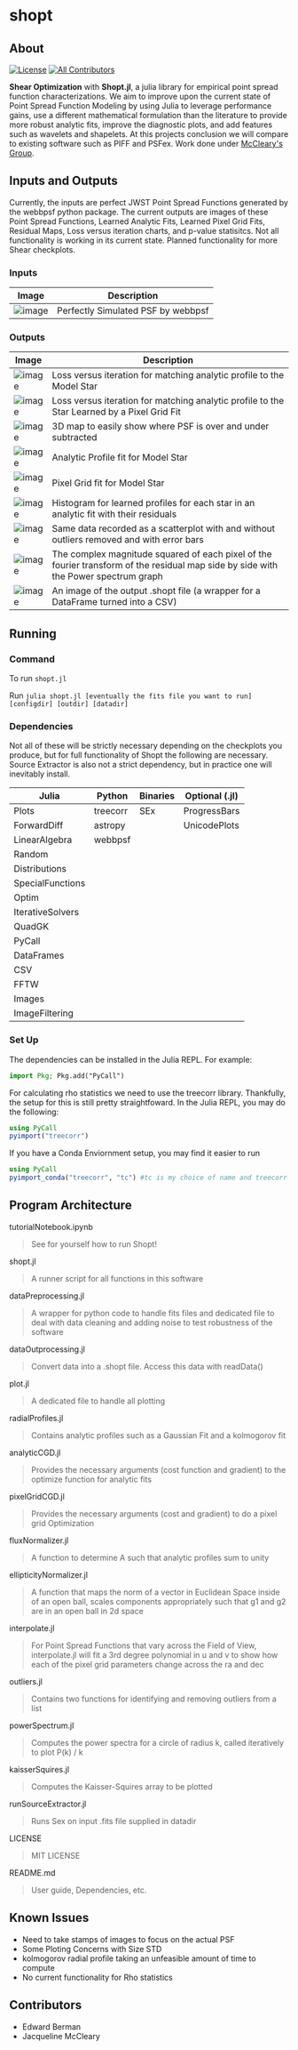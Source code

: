 # shopt
## About
 [![License](https://img.shields.io/pypi/l/jax-cosmo)](https://github.com/EdwardBerman/shopt/blob/main/LICENSE) [![All Contributors](https://img.shields.io/badge/all_contributors-2-orange.svg?style=flat-square)](#contributors)

**Shear Optimization** with **Shopt.jl**, a julia library for empirical point spread function characterizations. We aim to improve upon the current state of Point Spread Function Modeling by using Julia to leverage performance gains, use a different mathematical formulation than the literature to provide more robust analytic fits, improve the diagnostic plots, and add features such as wavelets and shapelets. At this projects conclusion we will compare to existing software such as PIFF and PSFex. Work done under [McCleary's Group](https://github.com/mcclearyj).

## Inputs and Outputs
Currently, the inputs are perfect JWST Point Spread Functions generated by the webbpsf python package. The current outputs are images of these Point Spread Functions, Learned Analytic Fits, Learned Pixel Grid Fits, Residual Maps, Loss versus iteration charts, and p-value statisitcs. Not all functionality is working in its current state. Planned functionality for more Shear checkplots.

### Inputs
| Image      | Description         |
|------------|---------------------|
|  ![image](outdir/test.png) | Perfectly Simulated PSF by webbpsf |

### Outputs
| Image      | Description         |
|------------|---------------------|
| ![image](outdir/lossTimeModel.png) | Loss versus iteration for matching analytic profile to the Model Star |
| ![image](outdir/lossTimeData.png)  | Loss versus iteration for matching analytic profile to the Star Learned by a Pixel Grid Fit |
| ![image](outdir/3dAnalyticFit.png) | 3D map to easily show where PSF is over and under subtracted |
| ![image](outdir/analyticProfileFit.png) | Analytic Profile fit for Model Star |
| ![image](outdir/pixelGridFit.png) | Pixel Grid fit for Model Star |
| ![image](outdir/parametersHistogram.png) | Histogram for learned profiles for each star in an analytic fit with their residuals |
| ![image](outdir/parametersScatterplot.png) | Same data recorded as a scatterplot with and without outliers removed and with error bars |
| ![image](outdir/fftResiduals.png) | The complex magnitude squared of each pixel of the fourier transform of the residual map side by side with the Power spectrum graph | 
| ![image](outdir/shoptFile.png) | An image of the output .shopt file (a wrapper for a DataFrame turned into a CSV) | 

## Running
### Command
To run `shopt.jl`

Run ```julia shopt.jl [eventually the fits file you want to run] [configdir] [outdir] [datadir]```

### Dependencies
Not all of these will be strictly necessary depending on the checkplots you produce, but for full functionality of Shopt the following are necessary. Source Extractor is also not a strict dependency, but in practice one will inevitably install.

| Julia            | Python   | Binaries | Optional (.jl) |
|------------------|----------|----------|----------------|
| Plots            | treecorr | SEx      | ProgressBars   |
| ForwardDiff      | astropy  |          | UnicodePlots   |
| LinearAlgebra    | webbpsf  |          |                |
| Random           |          |          |                |
| Distributions    |          |          |                |
| SpecialFunctions |          |          |                |
| Optim            |          |          |                |
| IterativeSolvers |          |          |                |
| QuadGK           |          |          |                |
| PyCall           |          |          |                |
| DataFrames       |          |          |                |
| CSV              |          |          |                |
| FFTW             |          |          |                |
| Images           |          |          |                |
| ImageFiltering   |          |          |                |

### Set Up
The dependencies can be installed in the Julia REPL. For example:
```julia
import Pkg; Pkg.add("PyCall")
```
For calculating rho statistics we need to use the treecorr library. Thankfully, the setup for this is still pretty straightfoward. In the Julia REPL, you may do the following:
```julia
using PyCall
pyimport("treecorr")
```
If you have a Conda Enviornment setup, you may find it easier to run 
```julia
using PyCall
pyimport_conda("treecorr", "tc") #tc is my choice of name and treecorr is what I am importing from my conda Enviornment 
```

## Program Architecture

tutorialNotebook.ipynb
> See for yourself how to run Shopt!

shopt.jl 
> A runner script for all functions in this software

dataPreprocessing.jl
> A wrapper for python code to handle fits files and dedicated file to deal with data cleaning and adding noise to test robustness of the software

dataOutprocessing.jl
> Convert data into a .shopt file. Access this data with readData()

plot.jl 
> A dedicated file to handle all plotting

radialProfiles.jl 
> Contains analytic profiles such as a Gaussian Fit and a kolmogorov fit

analyticCGD.jl 
> Provides the necessary arguments (cost function and gradient) to the optimize function for analytic fits 

pixelGridCGD.jl 
> Provides the necessary arguments (cost and gradient) to do a pixel grid Optimization

fluxNormalizer.jl 
> A function to determine A such that analytic profiles sum to unity

ellipticityNormalizer.jl 
> A function that maps the norm of a vector in Euclidean Space inside of an open ball, scales components appropriately such that g1 and g2 are in an open ball in 2d space

interpolate.jl 
> For Point Spread Functions that vary across the Field of View, interpolate.jl will fit a 3rd degree polynomial in u and v to show how each of the pixel grid parameters change across the ra and dec

outliers.jl 
> Contains two functions for identifying and removing outliers from a list

powerSpectrum.jl
> Computes the power spectra for a circle of radius k, called iteratively to plot P(k) / k

kaisserSquires.jl
> Computes the Kaisser-Squires array to be plotted

runSourceExtractor.jl
> Runs Sex on input .fits file supplied in datadir 

LICENSE
> MIT LICENSE

README.md
> User guide, Dependencies, etc.


## Known Issues
+ Need to take stamps of images to focus on the actual PSF 
+ Some Ploting Concerns with Size STD 
+ kolmogorov radial profile taking an unfeasible amount of time to compute
+ No current functionality for Rho statistics

## Contributors
+ Edward Berman
+ Jacqueline McCleary
